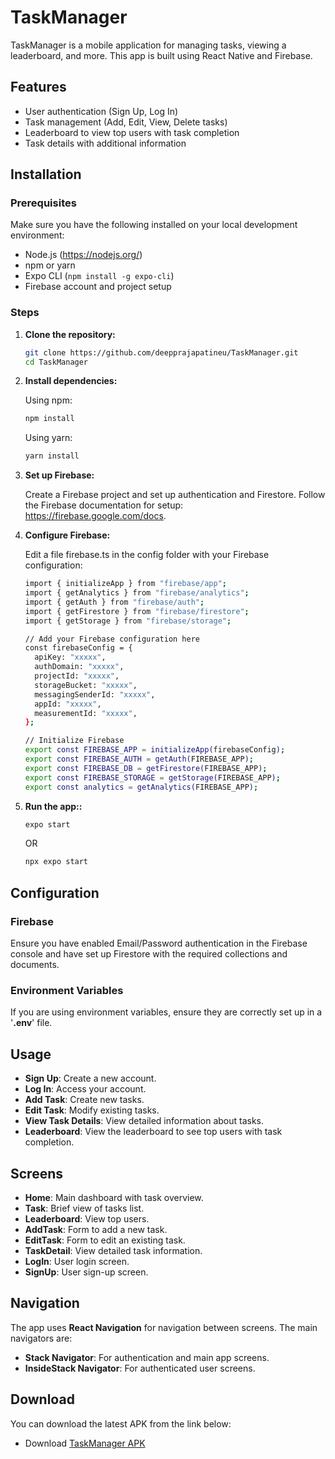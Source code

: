 # TaskManager

TaskManager is a mobile application for managing tasks, viewing a leaderboard, and more. This app is built using React Native and Firebase.

## Features

- User authentication (Sign Up, Log In)
- Task management (Add, Edit, View, Delete tasks)
- Leaderboard to view top users with task completion
- Task details with additional information

## Installation

### Prerequisites

Make sure you have the following installed on your local development environment:

- Node.js (https://nodejs.org/)
- npm or yarn
- Expo CLI (`npm install -g expo-cli`)
- Firebase account and project setup

### Steps

1. **Clone the repository:**

   ```bash
   git clone https://github.com/deepprajapatineu/TaskManager.git
   cd TaskManager
   ```

2. **Install dependencies:**

   Using npm:
   ```bash
   npm install
   ```

   Using yarn:
   ```bash
   yarn install
   ```

3. **Set up Firebase:**

   Create a Firebase project and set up authentication and Firestore. Follow the Firebase documentation for setup: https://firebase.google.com/docs.

4. **Configure Firebase:**

   Edit a file firebase.ts in the config folder with your Firebase configuration:

   ```bash
   import { initializeApp } from "firebase/app";
   import { getAnalytics } from "firebase/analytics";
   import { getAuth } from "firebase/auth";
   import { getFirestore } from "firebase/firestore";
   import { getStorage } from "firebase/storage";
   
   // Add your Firebase configuration here
   const firebaseConfig = {
     apiKey: "xxxxx",
     authDomain: "xxxxx",
     projectId: "xxxxx",
     storageBucket: "xxxxx",
     messagingSenderId: "xxxxx",
     appId: "xxxxx",
     measurementId: "xxxxx",
   };

   // Initialize Firebase
   export const FIREBASE_APP = initializeApp(firebaseConfig);
   export const FIREBASE_AUTH = getAuth(FIREBASE_APP);
   export const FIREBASE_DB = getFirestore(FIREBASE_APP);
   export const FIREBASE_STORAGE = getStorage(FIREBASE_APP);
   export const analytics = getAnalytics(FIREBASE_APP);
   ```
5. **Run the app::**

   ```bash
   expo start
   ```
   OR
   ```bash
   npx expo start
   ```
## Configuration

### Firebase
Ensure you have enabled Email/Password authentication in the Firebase console and have set up Firestore with the required collections and documents.

### Environment Variables
If you are using environment variables, ensure they are correctly set up in a '__.env__' file.

## Usage

- **Sign Up**: Create a new account.
- **Log In**: Access your account.
- **Add Task**: Create new tasks.
- **Edit Task**: Modify existing tasks.
- **View Task Details**: View detailed information about tasks.
- **Leaderboard**: View the leaderboard to see top users with task completion.

## Screens

- **Home**: Main dashboard with task overview.
- **Task**: Brief view of tasks list.
- **Leaderboard**: View top users.
- **AddTask**: Form to add a new task.
- **EditTask**: Form to edit an existing task.
- **TaskDetail**: View detailed task information.
- **LogIn**: User login screen.
- **SignUp**: User sign-up screen.

## Navigation

The app uses **React Navigation** for navigation between screens. The main navigators are:

- **Stack Navigator**: For authentication and main app screens.
- **InsideStack Navigator**: For authenticated user screens.

## Download
You can download the latest APK from the link below:
- Download [TaskManager APK](https://drive.google.com/file/d/17v6X7mHYTg82XPqL5KfUzyPPqucA7RYs/view?usp=drive_link)
